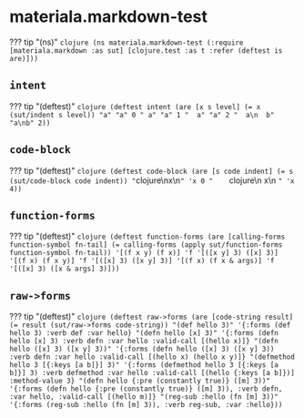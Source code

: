 # materiala.markdown-test



??? tip "(ns)"
    ```clojure
    (ns materiala.markdown-test
      (:require [materiala.markdown :as sut]
                [clojure.test :as t :refer (deftest is are)]))
    ```
## `intent`



??? tip "(deftest)"
    ```clojure
    (deftest intent
      (are [x s level] (= x (sut/indent s level))
        "a" "a" 0
        " a" "a" 1
        "  a" "a" 2
        "  a\n  b" "a\nb" 2))
    ```
## `code-block`



??? tip "(deftest)"
    ```clojure
    (deftest code-block
      (are [s code indent] (= s (sut/code-block code indent))
        "```clojure\nx\n```" 'x 0
        "    ```clojure\n    x\n    ```" 'x 4))
    ```
## `function-forms`



??? tip "(deftest)"
    ```clojure
    (deftest function-forms
      (are [calling-forms function-symbol fn-tail]
          (= calling-forms (apply sut/function-forms function-symbol fn-tail))
        '[(f x y) (f x)] 'f '[([x y] 3) ([x] 3)]
        '[(f x) (f x y)] 'f '[([x] 3) ([x y] 3)]
        '[(f x) (f x & args)] 'f '[([x] 3) ([x & args] 3)]))
    ```
## `raw->forms`



??? tip "(deftest)"
    ```clojure
    (deftest raw->forms
      (are [code-string result] (= result (sut/raw->forms code-string))
        "(def hello 3)"
        '{:forms (def hello 3) :verb def :var hello}
        "(defn hello [x] 3)"
        '{:forms (defn hello [x] 3) :verb defn :var hello :valid-call [(hello x)]}
        "(defn hello ([x] 3) ([x y] 3))"
        '{:forms (defn hello ([x] 3) ([x y] 3)) :verb defn :var hello
          :valid-call [(hello x) (hello x y)]}
        "(defmethod hello 3 [{:keys [a b]}] 3)"
        '{:forms (defmethod hello 3 [{:keys [a b]}] 3) :verb defmethod :var hello
          :valid-call [(hello {:keys [a b]})] :method-value 3}
        "(defn hello {:pre (constantly true)} ([m] 3))"
        '{:forms (defn hello {:pre (constantly true)} ([m] 3)), :verb defn, :var hello, :valid-call [(hello m)]}
        "(reg-sub
    :hello
    (fn [m] 3))"
        '{:forms (reg-sub :hello (fn [m] 3)), :verb reg-sub, :var :hello}))
    ```
